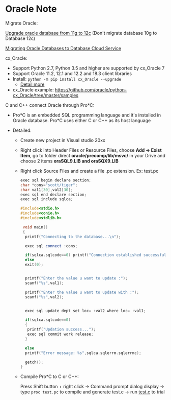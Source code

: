 # Oracle Note

Migrate Oracle:

[Upgrade oracle database from 11g to 12c](/Upgrade%20oracle%20database%20from%2011g%20to%2012c.md) (Don't migrate database 10g to Database 12c)

[Migrating Oracle Databases to Database Cloud Service](https://docs.oracle.com/en/cloud/paas/database-dbaas-cloud/csdbi/mig-migrating-premises-oracle-db-cloud.html) 

cx_Oracle:

+ Support Python 2.7, Python 3.5 and higher are supported by cx_Oracle 7
+ Support Oracle 11.2, 12.1 and 12.2 and 18.3 client libraries
+ Install:
  `python -m pip install cx_Oracle --upgrade`
  + [Detail more](https://cx-oracle.readthedocs.io/en/latest/installation.html#installing-cx-oracle-on-linux)
+ cx_Oracle example: https://github.com/oracle/python-cx_Oracle/tree/master/samples

C and C++ connect Oracle through Pro*C:

+ Pro\*C is an embedded SQL programming language and it's installed in Oracle database. Pro*C uses either C or C++ as its host language 

+ Detailed:
  + Create new project in Visual studio 20xx
  + Right click into Header Files or Resource Files, choose **Add -> Exist Item**, go to folder direct **oracle/precomp/lib/msvc/** in your Drive and choose 2 items **oraSQL9.LIB and oraSQX9.LIB**
  + Right click Source Files and create a file .pc extension. Ex: test.pc
    
    ```cpp
    exec sql begin declare section;
    char *cons="scott/tiger";
    char val1[30],val2[30];
    exec sql end declare section;
    exec sql include sqlca;

    #include<stdio.h>
    #include<conio.h>
    #include<stdlib.h>

     void main()
     {
      printf("Connecting to the database...\n");

      exec sql connect :cons;

      if(sqlca.sqlcode==0) printf("Connection established successfully...\n");
      else
      exit(0);


      printf("Enter the value u want to update :");
      scanf("%s",val1);

      printf("Enter the value u want to update with :");
      scanf("%s",val2);


      exec sql update dept set loc= :val2 where loc= :val1;

      if(sqlca.sqlcode==0)
      {
       printf("Updation success...");
       exec sql commit work release;
      }

      else
      printf("Error message: %s",sqlca.sqlerrm.sqlerrmc);

      getch();
    }
    ```
   + Compile Pro\*C to C or C++:
   
     Press Shift button + right click -> Command prompt dialog display -> type `proc test.pc` to compile and generate test.c -> run [test.c](update_value.c) to trial  
